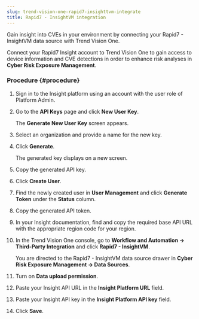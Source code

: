 ```yaml
---
slug: trend-vision-one-rapid7-insighttvm-integrate
title: Rapid7 - InsightVM integration
---
```


Gain insight into CVEs in your environment by connecting your Rapid7 - InsightVM data source with Trend Vision One.

Connect your Rapid7 Insight account to Trend Vision One to gain access to device information and CVE detections in order to enhance risk analyses in **Cyber Risk Exposure Management**.

### Procedure {#procedure}

1.  Sign in to the Insight platform using an account with the user role of Platform Admin.

2.  Go to the **API Keys** page and click **New User Key**.

    The **Generate New User Key** screen appears.

3.  Select an organization and provide a name for the new key.

4.  Click **Generate**.

    The generated key displays on a new screen.

5.  Copy the generated API key.

6.  Click **Create User**.

7.  Find the newly created user in **User Management** and click **Generate Token** under the **Status** column.

8.  Copy the generated API token.

9.  In your Insight documentation, find and copy the required base API URL with the appropriate region code for your region.

10. In the Trend Vision One console, go to **Workflow and Automation → Third-Party Integration** and click **Rapid7 - InsightVM**.

    You are directed to the Rapid7 - InsightVM data source drawer in **Cyber Risk Exposure Management → Data Sources**.

11. Turn on **Data upload permission**.

12. Paste your Insight API URL in the **Insight Platform URL** field.

13. Paste your Insight API key in the **Insight Platform API key** field.

14. Click **Save**.
